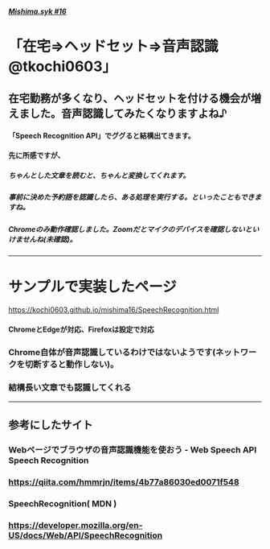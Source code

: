 ##### [Mishima.syk #16](https://connpass.com/event/164605/)
# 「在宅⇒ヘッドセット⇒音声認識　@tkochi0603」
## 在宅勤務が多くなり、ヘッドセットを付ける機会が増えました。音声認識してみたくなりますよね♪

#### 「Speech Recognition API」でググると結構出てきます。

#### 先に所感ですが、
##### ちゃんとした文章を読むと、ちゃんと変換してくれます。
##### 事前に決めた予約語を認識したら、ある処理を実行する。といったこともできますね。
##### Chromeのみ動作確認しました。Zoomだとマイクのデバイスを確認しないといけませんね(未確認)。

---
# サンプルで実装したページ
https://kochi0603.github.io/mishima16/SpeechRecognition.html
#### ChromeとEdgeが対応、Firefoxは設定で対応
### Chrome自体が音声認識しているわけではないようです(ネットワークを切断すると動作しない)。
### 結構長い文章でも認識してくれる


---
## 参考にしたサイト
### Webページでブラウザの音声認識機能を使おう - Web Speech API Speech Recognition
### https://qiita.com/hmmrjn/items/4b77a86030ed0071f548

### SpeechRecognition( MDN )
### https://developer.mozilla.org/en-US/docs/Web/API/SpeechRecognition
